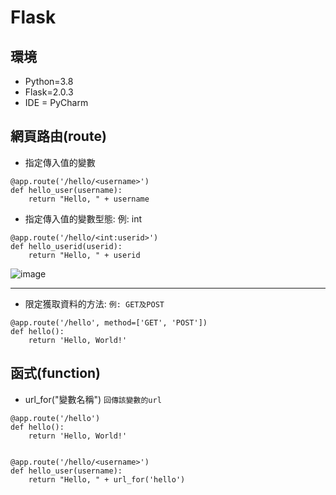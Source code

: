 # Flask

## 環境
* Python=3.8
* Flask=2.0.3
* IDE = PyCharm


## 網頁路由(route)
- 指定傳入值的變數
```
@app.route('/hello/<username>')
def hello_user(username):
    return "Hello, " + username
```

- 指定傳入值的變數型態: 例: int
```
@app.route('/hello/<int:userid>')
def hello_userid(userid):
    return "Hello, " + userid
```

![image](https://user-images.githubusercontent.com/29877260/208165574-68b3a822-4564-417d-ae97-70904aeaa32b.png)

-----

- 限定獲取資料的方法: `例: GET及POST`
```
@app.route('/hello', method=['GET', 'POST'])
def hello():
    return 'Hello, World!'
```

## 函式(function)
- url_for("變數名稱")
`回傳該變數的url`
```
@app.route('/hello')
def hello():
    return 'Hello, World!'


@app.route('/hello/<username>')
def hello_user(username):
    return "Hello, " + url_for('hello')
```
